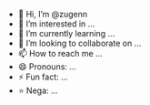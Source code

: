 - 👋 Hi, I’m @zugenn
- 👀 I’m interested in ...
- 🌱 I’m currently learning ...
- 💞️ I’m looking to collaborate on ...
- 📫 How to reach me ...
- 😄 Pronouns: ...
- ⚡ Fun fact: ...
- ⭐ Nega: ...

<!---
zugenn/zugenn is a ✨ special ✨ repository because its `README.md` (this file) appears on your GitHub profile.
You can click the Preview link to take a look at your changes.
--->
